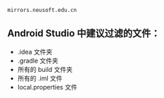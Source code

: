 `mirrors.neusoft.edu.cn`

## Android Studio 中建议过滤的文件：

- .idea 文件夹
- .gradle 文件夹
- 所有的 build 文件夹
- 所有的 .iml 文件
- local.properties 文件
